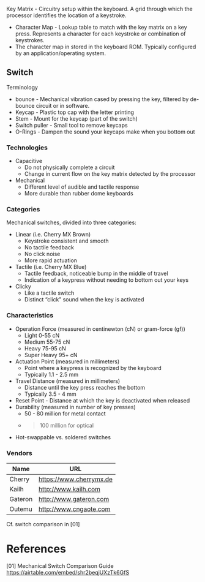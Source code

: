 

Key Matrix - Circuitry setup within the keyboard. A grid 
through which the processor identifies the location of a 
keystroke.

* Character Map - Lookup table to match with the key matrix
  on a key press. Represents a character for each keystroke
  or combination of keystrokes.
* The character map in stored in the keyboard ROM. Typically
  configured by an application/operating system.



## Switch

Terminology

* bounce - Mechanical vibration cased by pressing the key,
  filtered by de-bounce circuit or in software.
* Keycap - Plastic top cap with the letter printing 
* Stem - Mount for the keycap (part of the switch)
* Switch puller - Small tool to remove keycaps
* O-Rings - Dampen the sound your keycaps make when you bottom out

### Technologies

* Capacitive
  - Do not physically complete a circuit
  - Change in current flow on the key matrix detected by the processor
* Mechanical
  - Different level of audible and tactile response
  - More durable than rubber dome keyboards

### Categories

Mechanical switches, divided into three categories:

* Linear (i.e. Cherry MX Brown)
  - Keystroke consistent and smooth
  - No tactile feedback
  - No click noise
  - More rapid actuation
* Tactile (i.e. Cherry MX Blue)
  - Tactile feedback, noticeable bump in the middle of travel
  - Indication of a keypress without needing to bottom out your keys
* Clicky
  - Like a tactile switch
  - Distinct “click” sound when the key is activated

### Characteristics

* Operation Force (measured in centinewton (cN) or gram-force (gf))
  - Light 0-55 cN
  - Medium 55-75 cN
  - Heavy 75-95 cN
  - Super Heavy 95+ cN
* Actuation Point (measured in millimeters)
  - Point where a keypress is recognized by the keyboard
  - Typically 1.1 - 2.5 mm
* Travel Distance (measured in millimeters)
  - Distance until the key press reaches the bottom
  - Typically 3.5 - 4 mm
* Reset Point - Distance at which the key is deactivated when released
* Durability (measured in number of key presses)
  - 50 - 80 million for metal contact
  - >100 million for optical
* Hot-swappable vs. soldered switches

### Vendors

Name          | URL
--------------|---------------------
Cherry        | https://www.cherrymx.de
Kailh         | http://www.kailh.com
Gateron       | http://www.gateron.com
Outemu        | http://www.cngaote.com

Cf. switch comparison in [01]


# References

[01] Mechanical Switch Comparison Guide  
<https://airtable.com/embed/shr2beqjUXzTk6GfS>




